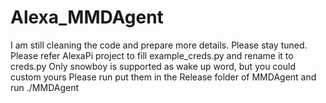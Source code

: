 # Alexa_MMDAgent
I am still cleaning the code and prepare more details. Please stay tuned.
Please refer AlexaPi project to fill example_creds.py and rename it to creds.py
Only snowboy is supported as wake up word, but you could custom yours
Please run put them in the Release folder of MMDAgent and run ./MMDAgent
